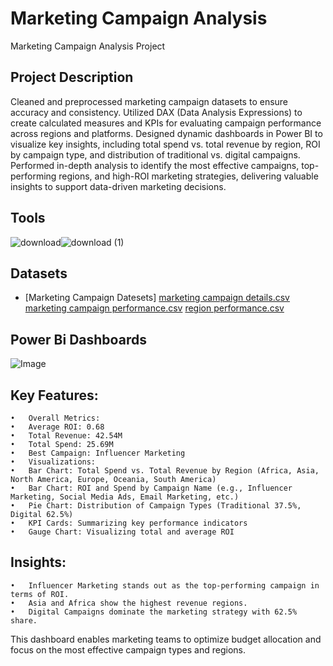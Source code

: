 # Marketing Campaign Analysis
Marketing Campaign Analysis Project 
## Project Description
Cleaned and preprocessed marketing campaign datasets to ensure accuracy and consistency. Utilized DAX (Data Analysis Expressions) to create calculated measures and KPIs for evaluating campaign performance across regions and platforms. Designed dynamic dashboards in Power BI to visualize key insights, including total spend vs. total revenue by region, ROI by campaign type, and distribution of traditional vs. digital campaigns. Performed in-depth analysis to identify the most effective campaigns, top-performing regions, and high-ROI marketing strategies, delivering valuable insights to support data-driven marketing decisions.
## Tools
![download](https://github.com/user-attachments/assets/82fe2e1c-ca76-4267-9819-1449de1c9e64)![download (1)](https://github.com/user-attachments/assets/9295a98b-4db9-4334-841c-01003dbe84d5)
## Datasets
 - [Marketing Campaign Datesets]
[marketing campaign details.csv](https://github.com/user-attachments/files/19659803/marketing.campaign.details.csv)
[marketing campaign performance.csv](https://github.com/user-attachments/files/19659804/marketing.campaign.performance.csv)
[region performance.csv](https://github.com/user-attachments/files/19659802/region.performance.csv)
## Power Bi Dashboards
![Image](https://github.com/user-attachments/assets/56815541-fbf3-4ab1-a2bb-e20d90a873a9)
## Key Features:
	•	Overall Metrics:
	•	Average ROI: 0.68
	•	Total Revenue: 42.54M
	•	Total Spend: 25.69M
	•	Best Campaign: Influencer Marketing
	•	Visualizations:
	•	Bar Chart: Total Spend vs. Total Revenue by Region (Africa, Asia, North America, Europe, Oceania, South America)
	•	Bar Chart: ROI and Spend by Campaign Name (e.g., Influencer Marketing, Social Media Ads, Email Marketing, etc.)
	•	Pie Chart: Distribution of Campaign Types (Traditional 37.5%, Digital 62.5%)
	•	KPI Cards: Summarizing key performance indicators
	•	Gauge Chart: Visualizing total and average ROI

## Insights:
	•	Influencer Marketing stands out as the top-performing campaign in terms of ROI.
	•	Asia and Africa show the highest revenue regions.
	•	Digital Campaigns dominate the marketing strategy with 62.5% share.

This dashboard enables marketing teams to optimize budget allocation and focus on the most effective campaign types and regions.
